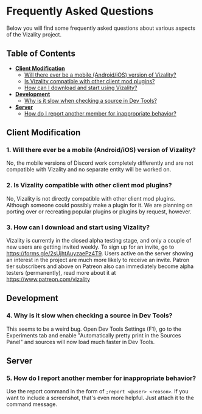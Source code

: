 # Frequently Asked Questions

Below you will find some frequently asked questions about various aspects of the Vizality project.

## Table of Contents

* [**Client Modification**](#user-content-client-modification)
  * [Will there ever be a mobile (Android/iOS) version of Vizality?](#user-content-q1)
  * [Is Vizality compatible with other client mod plugins?](#user-content-q2)
  * [How can I download and start using Vizality?](#user-content-q3)
* [**Development**](#user-content-development)
  * [Why is it slow when checking a source in Dev Tools?](#user-content-q4)
* [**Server**](#user-content-server)
  * [How do I report another member for inappropriate behavior?](#user-content-q5)

## Client Modification

### 1. Will there ever be a mobile (Android/iOS) version of Vizality?
No, the mobile versions of Discord work completely differently and are not compatible with Vizality and no separate entity will be worked on.

### 2. Is Vizality compatible with other client mod plugins?
No, Vizality is not directly compatible with other client mod plugins. Although someone could possibly make a plugin for it. We are planning on porting over or recreating popular plugins or plugins by request, however.

### 3. How can I download and start using Vizality?
Vizality is currently in the closed alpha testing stage, and only a couple of new users are getting invited weekly. To sign up for an invite, go to https://forms.gle/2sUjhtAuyzaePz4T9. Users active on the server showing an interest in the project are much more likely to receive an invite. Patron tier subscribers and above on Patreon also can immediately become alpha testers (permanently), read more about it at https://www.patreon.com/vizality

## Development

### 4. Why is it slow when checking a source in Dev Tools?
This seems to be a weird bug. Open Dev Tools Settings (F1), go to the Experiments tab and enable "Automatically pretty print in the Sources Panel" and sources will now load much faster in Dev Tools.

## Server

### 5. How do I report another member for inappropriate behavior?
Use the report command in the form of `;report <@user> <reason>`. If you want to include a screenshot, that's even more helpful. Just attach it to the command message.
